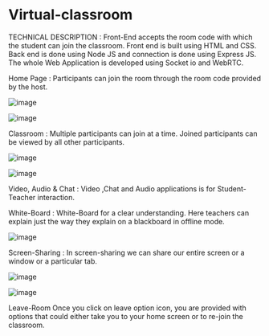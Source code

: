 # Virtual-classroom
TECHNICAL DESCRIPTION :
Front-End accepts the room code with which the student can join the classroom. 
Front end is built using HTML and CSS. 
Back end is done using Node JS and connection is done using Express JS. 
The whole Web Application is developed using Socket io and WebRTC. 


Home Page :
Participants can join the room through the room code 
provided by the host. 

![image](https://github.com/lokesh-narayana1102003/Virtual-classroom/assets/170456732/e99e6b12-6528-4c39-8d24-4c170e717c67)

![image](https://github.com/lokesh-narayana1102003/Virtual-classroom/assets/170456732/87abddda-466d-4ae1-93fb-a75a9b485cc0)

Classroom :
Multiple participants can join at a time. 
Joined participants can be viewed by all other participants.

![image](https://github.com/lokesh-narayana1102003/Virtual-classroom/assets/170456732/1b74e1bf-4515-4f16-813c-7de96ba7f567)

![image](https://github.com/lokesh-narayana1102003/Virtual-classroom/assets/170456732/9e2fe50b-560d-4305-ac19-525e30359bb2)

Video, Audio & Chat :
Video ,Chat and Audio applications is for Student-Teacher interaction. 

White-Board :
White-Board for a clear understanding. 
Here teachers can explain just the way they explain on a blackboard in offline mode. 

![image](https://github.com/lokesh-narayana1102003/Virtual-classroom/assets/170456732/bc55f3eb-9ee8-42f9-a8e8-f4b0bd80f00b)

Screen-Sharing :
In screen-sharing we can share our entire screen or a window or a particular tab.

![image](https://github.com/lokesh-narayana1102003/Virtual-classroom/assets/170456732/a89dfc64-e6c1-4ae6-b00d-c8532ea09112)

![image](https://github.com/lokesh-narayana1102003/Virtual-classroom/assets/170456732/a98a781f-a598-4242-86c6-b5ea1d3f2e03)

Leave-Room 
Once you click on leave option icon, you are provided with options that could either take you to your home screen or to re-join the classroom. 









